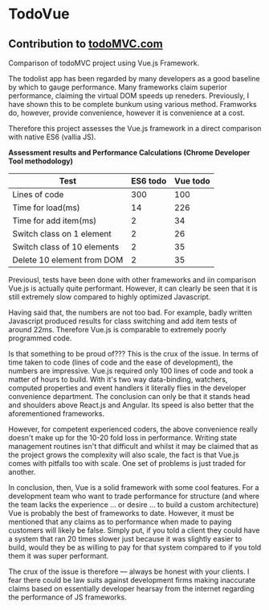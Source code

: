 # TodoVue

## Contribution to [todoMVC.com](http://todomvc.com) 

Comparison of todoMVC project using Vue.js Framework. 

The todolist app has been regarded by many developers as a good baseline by which to gauge performance. Many frameworks claim superior performance, claiming the virtual DOM speeds up reneders. Previously, I have shown this to be complete bunkum using various method. Framworks do, however, provide convenience, however it is convenience at a cost. 

Therefore this project assesses the Vue.js framework in a direct comparison with native ES6 (vallia JS).      

**Assessment results and Performance Calculations (Chrome Developer Tool methodology)** 

| Test                        | ES6 todo      | Vue todo        |
| --------------------------- | ------------- | --------------- |
| Lines of code               | 300           | 100             |
| Time for load(ms)           | 14            | 226             |
| Time for add item(ms)       | 2             | 34              |
| Switch class on 1 element   | 2             | 26              |
| Switch class of 10 elements | 2             | 35              |
| Delete 10 element from DOM  | 2             | 35              |

Previousl, tests have been done with other frameworks and iin comparison Vue.js is actually quite performant. However, it can clearly be seen that it is still extremely slow compared to highly optimized Javascript. 

Having said that, the numbers are not too bad. For example, badly written Javascript produced results for class switching and add item tests of around 22ms. Therefore Vue.js is comparable to extremely poorly programmed code.

Is that something to be proud of??? This is the crux of the issue. In terms of time taken to code (lines of code and the ease of development), the numbers are impressive. Vue.js required only 100 lines of code and took a matter of hours to build. With it's two way data-binding, watchers, computed properties and event handlers it literally flies in the developer convenience department. The conclusion can only be that it stands head and shoulders above React.js and Angular. Its speed is also better that the aforementioned frameworks.

However, for competent experienced coders, the above convenience really doesn't make up for the 10-20 fold loss in performance. Writing state management routines isn't that difficult and whilst it may be claimed that as the project grows the complexity will also scale, the fact is that Vue.js comes with pitfalls too with scale. One set of problems is just traded for another.     

In conclusion, then, Vue is a solid framework with some cool features. For a development team who want to trade performance for structure (and where the team lacks the experience ... or desire ... to build a custom architecture) Vue is probably the best of frameworks to date. However, it must be mentioned that any claims as to performance when made to paying customers will likely be false. Simply put, if you told a client they could have a system that ran 20 times slower just because it was slightly easier to build, would they be as willing to pay for that system compared to if you told them it was super performant.

The crux of the issue is therefore — always be honest with your clients. I fear there could be law suits against development firms making inaccurate claims based on essentially developer hearsay from the internet regarding the performance of JS frameworks. 


